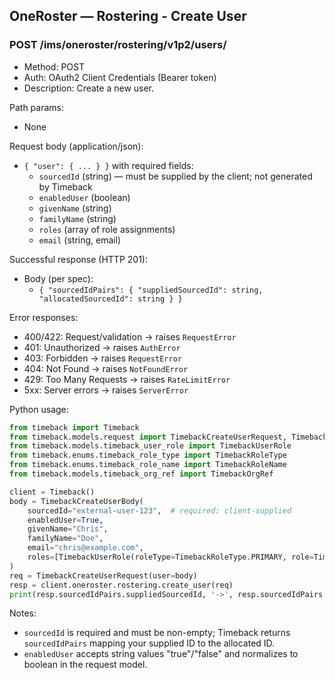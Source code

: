 ## OneRoster — Rostering - Create User

### POST /ims/oneroster/rostering/v1p2/users/

- Method: POST
- Auth: OAuth2 Client Credentials (Bearer token)
- Description: Create a new user.

Path params:

- None

Request body (application/json):

- `{ "user": { ... } }` with required fields:
  - `sourcedId` (string) — must be supplied by the client; not generated by Timeback
  - `enabledUser` (boolean)
  - `givenName` (string)
  - `familyName` (string)
  - `roles` (array of role assignments)
  - `email` (string, email)

Successful response (HTTP 201):

- Body (per spec):
  - `{ "sourcedIdPairs": { "suppliedSourcedId": string, "allocatedSourcedId": string } }`

Error responses:

- 400/422: Request/validation → raises `RequestError`
- 401: Unauthorized → raises `AuthError`
- 403: Forbidden → raises `RequestError`
- 404: Not Found → raises `NotFoundError`
- 429: Too Many Requests → raises `RateLimitError`
- 5xx: Server errors → raises `ServerError`

Python usage:

```python
from timeback import Timeback
from timeback.models.request import TimebackCreateUserRequest, TimebackCreateUserBody
from timeback.models.timeback_user_role import TimebackUserRole
from timeback.enums.timeback_role_type import TimebackRoleType
from timeback.enums.timeback_role_name import TimebackRoleName
from timeback.models.timeback_org_ref import TimebackOrgRef

client = Timeback()
body = TimebackCreateUserBody(
    sourcedId="external-user-123",  # required: client-supplied
    enabledUser=True,
    givenName="Chris",
    familyName="Doe",
    email="chris@example.com",
    roles=[TimebackUserRole(roleType=TimebackRoleType.PRIMARY, role=TimebackRoleName.STUDENT, org=TimebackOrgRef(sourcedId="org1"))],
)
req = TimebackCreateUserRequest(user=body)
resp = client.oneroster.rostering.create_user(req)
print(resp.sourcedIdPairs.suppliedSourcedId, '->', resp.sourcedIdPairs.allocatedSourcedId)
```

Notes:

- `sourcedId` is required and must be non-empty; Timeback returns `sourcedIdPairs` mapping your supplied ID to the allocated ID.
- `enabledUser` accepts string values "true"/"false" and normalizes to boolean in the request model.

